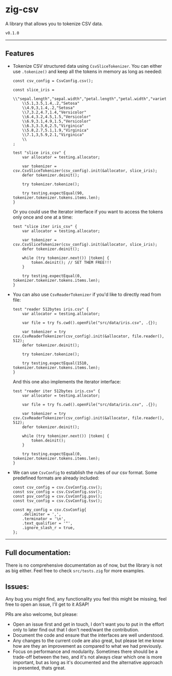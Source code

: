 # zig-csv

A library that allows you to tokenize CSV data.

`v0.1.0`

---

## Features
- Tokenize CSV structured data using `CsvSliceTokenizer`. You can either use `.tokenize()` and keep all the tokens in memory as long as needed:
    ```zig
    const csv_config = CsvConfig.csv();

    const slice_iris =
        \\"sepal.length","sepal.width","petal.length","petal.width","variety"
        \\5.1,3.5,1.4,.2,"Setosa"
        \\4.9,3,1.4,.2,"Setosa"
        \\7,3.2,4.7,1.4,"Versicolor"
        \\6.4,3.2,4.5,1.5,"Versicolor"
        \\6.9,3.1,4.9,1.5,"Versicolor"
        \\6.3,3.3,6,2.5,"Virginica"
        \\5.8,2.7,5.1,1.9,"Virginica"
        \\7.1,3,5.9,2.1,"Virginica"
        \\
    ;

    test "slice iris_csv" {
        var allocator = testing.allocator;

        var tokenizer = csv.CsvSliceTokenizer(csv_config).init(&allocator, slice_iris);
        defer tokenizer.deinit();

        try tokenizer.tokenize();

        try testing.expectEqual(90, tokenizer.tokenizer.tokens.items.len);
    }
    ```

    Or you could use the iterator interface if you want to access the tokens only once and one at a time:

    ```zig
    test "slice iter iris_csv" {
        var allocator = testing.allocator;

        var tokenizer = csv.CsvSliceTokenizer(csv_config).init(&allocator, slice_iris);
        defer tokenizer.deinit();

        while (try tokenizer.next()) |token| {
            token.deinit(); // SET THEM FREE!!!
        }

        try testing.expectEqual(0, tokenizer.tokenizer.tokens.items.len);
    }
    ```

- You can also use `CsvReaderTokenizer` if you'd like to directly read from file:

    ```zig
    test "reader 512bytes iris.csv" {
        var allocator = testing.allocator;

        var file = try fs.cwd().openFile("src/data/iris.csv", .{});

        var tokenizer = try csv.CsvReaderTokenizer(csv_config).init(&allocator, file.reader(), 512);
        defer tokenizer.deinit();

        try tokenizer.tokenize();

        try testing.expectEqual(1510, tokenizer.tokenizer.tokens.items.len);
    }
    ```

    And this one also implements the iterator interface:

    ```zig
    test "reader iter 512bytes iris.csv" {
        var allocator = testing.allocator;

        var file = try fs.cwd().openFile("src/data/iris.csv", .{});

        var tokenizer = try csv.CsvReaderTokenizer(csv_config).init(&allocator, file.reader(), 512);
        defer tokenizer.deinit();

        while (try tokenizer.next()) |token| {
            token.deinit();
        }

        try testing.expectEqual(0, tokenizer.tokenizer.tokens.items.len);
    }
    ```

- We can use `CsvConfig` to establish the rules of our csv format. Some predefined formats are already included:

    ```zig
    const csv_config = csv.CsvConfig.csv();
    const ssv_config = csv.CsvConfig.ssv();
    const psv_config = csv.CsvConfig.psv();
    const tsv_config = csv.CsvConfig.tsv();

    const my_config = csv.CsvConfig{
        .delimiter = ',',
        .terminator = '\n',
        .text_qualifier = '"',
        .ignore_slash_r = true,
    };
    ```

---

## Full documentation:

There is no comprehensive documentation as of now, but the library is not as big either. Feel free to check `src/tests.zig` for more examples.

## Issues:

Any bug you might find, any functionality you feel this might be missing, feel free to open an issue, I'll get to it ASAP!

PRs are also welcome, but please:
- Open an issue first and get in touch, I don't want you to put in the effort only to later find out that I don't need/want the contribution.
- Document the code and ensure that the interfaces are well understood.
- Any changes to the current code are also great, but please let me know how are they an improvement as compared to what we had previously.
- Focus on performance and modularity. Sometimes there should be a trade-off between the two, and it's not always clear which one is more important, but as long as it's documented and the alternative approach is presented, thats great.